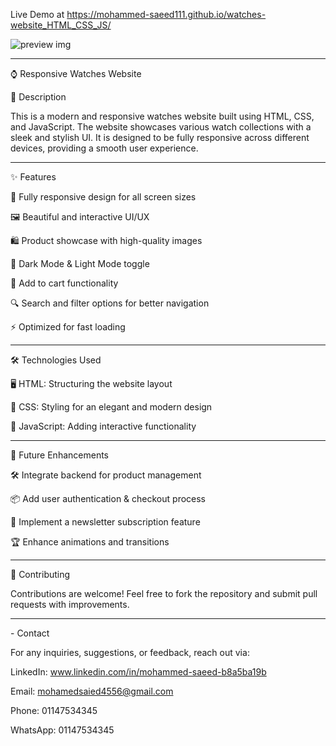 Live Demo at https://mohammed-saeed111.github.io/watches-website_HTML_CSS_JS/
     
![preview img](/preview.png)
<hr>
⌚ Responsive Watches Website

📝 Description

This is a modern and responsive watches website built using HTML, CSS, and JavaScript. The website showcases various watch collections with a sleek and stylish UI. It is designed to be fully responsive across different devices, providing a smooth user experience.
<hr>

✨ Features

📱 Fully responsive design for all screen sizes

🖼️ Beautiful and interactive UI/UX

🛍️ Product showcase with high-quality images

🎨 Dark Mode & Light Mode toggle

🛒 Add to cart functionality

🔍 Search and filter options for better navigation

⚡ Optimized for fast loading
<hr>

🛠️ Technologies Used

🖥️ HTML: Structuring the website layout

🎨 CSS: Styling for an elegant and modern design

📜 JavaScript: Adding interactive functionality
<hr>

🔮 Future Enhancements

🛠️ Integrate backend for product management

📦 Add user authentication & checkout process

📢 Implement a newsletter subscription feature

🏆 Enhance animations and transitions
<hr>

🤝 Contributing

Contributions are welcome! Feel free to fork the repository and submit pull requests with improvements.
<hr>
- Contact

For any inquiries, suggestions, or feedback, reach out via:

 LinkedIn: www.linkedin.com/in/mohammed-saeed-b8a5ba19b

 Email: mohamedsaied4556@gmail.com

 Phone: 01147534345

 WhatsApp: 01147534345


